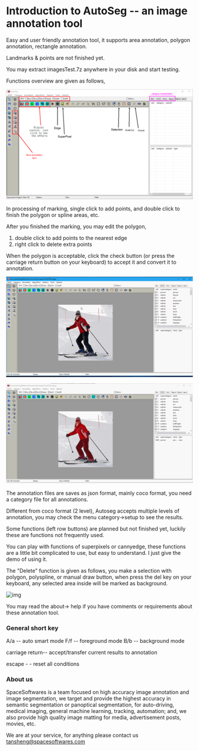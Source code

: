 # Introduction to AutoSeg -- an image annotation tool

Easy and user friendly annotation tool, it supports area annotation, polygon annotation, rectangle annotation. 

Landmarks & points are not finished yet.



You may extract imagesTest.7z anywhere in your disk and start testing.



Functions overview are given as follows,

![img](OverView.png)



In processing of marking, single click to add points, and double click to finish the polygon or spline areas, etc.

After you finished the marking, you may edit the polygon,

1. double click to add points to the nearest edge
2. right click to delete extra points



When the polygon is acceptable, click the check button (or press the carriage return button on your keyboard) to accept it and convert it to annotation.

![img](01.gif)



![img](02.gif)



The annotation files are saves as json format, mainly coco format, you need a category file for all annotations.



Different from coco format (2 level), Autoseg accepts multiple levels of annotation, you may check the menu category->setup to see the results.

Some functions (left row buttons) are planned but not finished yet, luckily these are functions not frequently used.

You can play with functions of superpixels or cannyedge, these functions are a little bit complicated to use, but easy to understand. I just give the demo of using it.

The "Delete" function is given as follows, you make a selection with polygon, polyspline, or manual draw button, when press the del key on your keyboard, any selected area inside will be marked as background.



![img](03.gif)

You may read the about-> help if you have comments or requirements about these annotation tool.



### General short key

A/a -- auto smart mode
F/f -- foreground mode
B/b -- background mode

carriage return-- accept/transfer current results to annotation

escape - - reset all conditions



### About us

SpaceSoftwares is a team focused on high accuracy image annotation and image segmentation, we target and provide the highest accuracy in semantic segmentation or panoptical segmentation, for auto-driving, medical imaging, general machine learning, tracking, automation; and, we also provide high quality image matting for media, advertisement posts, movies, etc.

We are at your service, for anything please contact us [tansheng@spacesoftwares.com](mailto:tansheng@spacesoftwares.com)
